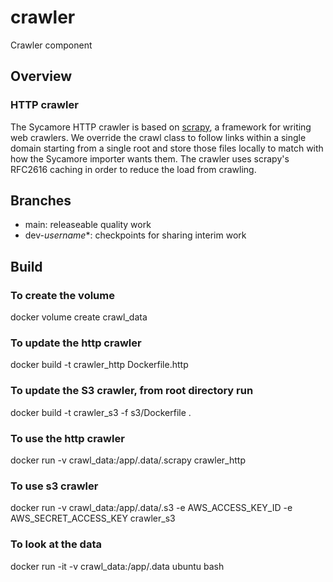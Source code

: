 # crawler

Crawler component

## Overview

### HTTP crawler

The Sycamore HTTP crawler is based on [scrapy](http://scrapy.org), a framework for writing web
crawlers.  We override the crawl class to follow links within a single domain starting from a
single root and store those files locally to match with how the Sycamore importer wants them.  The
crawler uses scrapy's RFC2616 caching in order to reduce the load from crawling.

## Branches

* main: releaseable quality work
* dev-_username_*: checkpoints for sharing interim work

## Build

### To create the volume
docker volume create crawl_data

### To update the http crawler
docker build -t crawler_http Dockerfile.http

### To update the S3 crawler, from root directory run
docker build -t crawler_s3 -f s3/Dockerfile .

### To use the http crawler
docker run -v crawl_data:/app/.data/.scrapy crawler_http

### To use s3 crawler
docker run -v crawl_data:/app/.data/.s3 -e AWS_ACCESS_KEY_ID -e AWS_SECRET_ACCESS_KEY crawler_s3

### To look at the data
docker run -it -v crawl_data:/app/.data ubuntu bash
